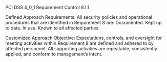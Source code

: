 PCI DSS 4_0_1 Requirement Control 8.1.1

Defined Approach Requirements:
All security policies and operational procedures that are identified in Requirement 8 are: Documented. Kept up to date. In use. Known to all affected parties.

Customized Approach Objective:
Expectations, controls, and oversight for meeting activities within Requirement 8 are defined and adhered to by affected personnel. All supporting activities are repeatable, consistently applied, and conform to management’s intent.